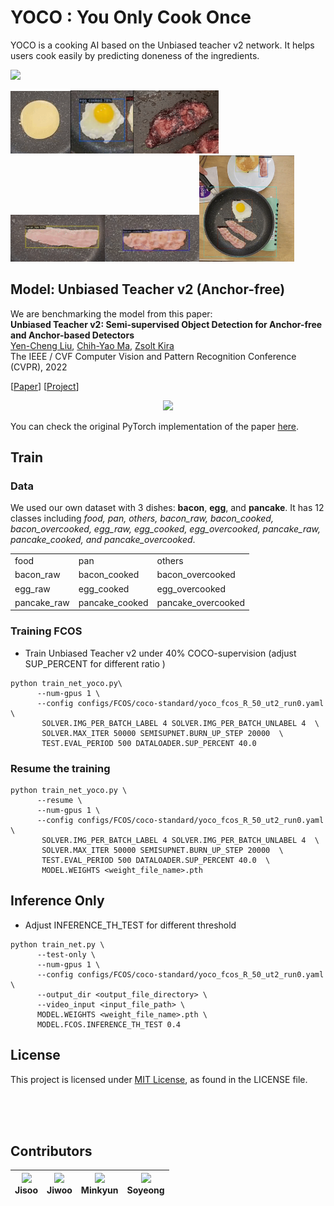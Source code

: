# YOCO : You Only Cook Once

YOCO is a cooking AI based on the Unbiased teacher v2 network. It helps users cook easily by predicting doneness of the ingredients.

<img src="https://user-images.githubusercontent.com/43427380/222368809-683b0c2e-0aca-4f7e-ac1e-eb8eef6e51d1.png" width="82%">

<img src="teaser/pancake_raw.gif" width="19%"><img src="teaser/egg_cooked.gif" width="20%"><img src="teaser/bacon_overcooked.gif" width="27%"> <br>
<img src="teaser/bacon_raw.gif" width="30%"><img src="teaser/bacon_cooked.gif" width="30%"><img src="teaser/full.gif" width="30%">

## Model: Unbiased Teacher v2 (Anchor-free)

We are benchmarking the model from this paper: <br>
**Unbiased Teacher v2: Semi-supervised Object Detection for Anchor-free and Anchor-based Detectors**<br>
[Yen-Cheng Liu](https://ycliu93.github.io/), [Chih-Yao Ma](https://chihyaoma.github.io/), [Zsolt Kira](https://www.cc.gatech.edu/~zk15/)<br>
The IEEE / CVF Computer Vision and Pattern Recognition Conference (CVPR), 2022 <br>

[[Paper](https://openaccess.thecvf.com/content/CVPR2022/papers/Liu_Unbiased_Teacher_v2_Semi-Supervised_Object_Detection_for_Anchor-Free_and_Anchor-Based_CVPR_2022_paper.pdf)] [[Project](https://ycliu93.github.io/projects/unbiasedteacher2.html)]

<p align="center">
<img src="teaser/teaser_utv2.png" width="80%">
</p>

You can check the original PyTorch implementation of the paper [here](https://github.com/facebookresearch/unbiased-teacher-v2).

## Train
### Data
We used our own dataset with 3 dishes: **bacon**, **egg**, and **pancake**. It has 12 classes including *food, pan, others, bacon_raw, bacon_cooked, bacon_overcooked, egg_raw, egg_cooked, egg_overcooked, pancake_raw, pancake_cooked, and pancake_overcooked*.

|    |    |    |
|:---|:---|:---|
|food|pan|others|
|bacon_raw|bacon_cooked|bacon_overcooked|
|egg_raw|egg_cooked|egg_overcooked|
|pancake_raw|pancake_cooked|pancake_overcooked|

### Training FCOS

- Train Unbiased Teacher v2 under 40% COCO-supervision (adjust SUP_PERCENT for different ratio )

```shell
python train_net_yoco.py\
      --num-gpus 1 \
      --config configs/FCOS/coco-standard/yoco_fcos_R_50_ut2_run0.yaml \
       SOLVER.IMG_PER_BATCH_LABEL 4 SOLVER.IMG_PER_BATCH_UNLABEL 4  \
       SOLVER.MAX_ITER 50000 SEMISUPNET.BURN_UP_STEP 20000  \
       TEST.EVAL_PERIOD 500 DATALOADER.SUP_PERCENT 40.0
```

### Resume the training

```shell
python train_net_yoco.py \
      --resume \
      --num-gpus 1 \
      --config configs/FCOS/coco-standard/yoco_fcos_R_50_ut2_run0.yaml \
       SOLVER.IMG_PER_BATCH_LABEL 4 SOLVER.IMG_PER_BATCH_UNLABEL 4  \
       SOLVER.MAX_ITER 50000 SEMISUPNET.BURN_UP_STEP 20000  \
       TEST.EVAL_PERIOD 500 DATALOADER.SUP_PERCENT 40.0  \
       MODEL.WEIGHTS <weight_file_name>.pth
```

## Inference Only

- Adjust INFERENCE_TH_TEST for different threshold

```shell
python train_net.py \
      --test-only \
      --num-gpus 1 \
      --config configs/FCOS/coco-standard/yoco_fcos_R_50_ut2_run0.yaml \
      --output_dir <output_file_directory> \
      --video_input <input_file_path> \
      MODEL.WEIGHTS <weight_file_name>.pth \
      MODEL.FCOS.INFERENCE_TH_TEST 0.4
```

## License

This project is licensed under [MIT License](LICENSE), as found in the LICENSE file.

<br>
<br>
<br>

## Contributors

[<img src="https://avatars.githubusercontent.com/u/67730355?s=120&v=4" width="72px">](https://github.com/jisoo1738)<br>Jisoo|[<img src="https://avatars.githubusercontent.com/u/53477630?s=120&v=4" width="72px">](https://github.com/jw00oo1)<br>Jiwoo|[<img src="https://avatars.githubusercontent.com/u/100509050?s=120&v=4" width="72px">](https://github.com/mingkyun)<br>Minkyun|[<img src="https://avatars.githubusercontent.com/u/43427380?s=120&v=4" width="72px">](https://github.com/kimsoyeong)<br>Soyeong|
|:--:|:--:|:--:|:--:|
